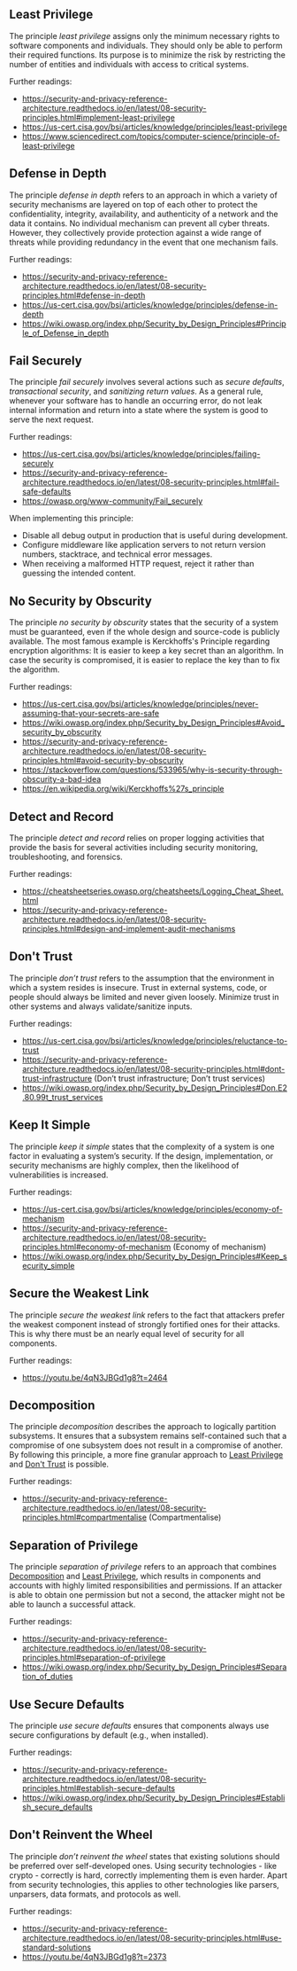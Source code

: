 ## Least Privilege 

The principle *least privilege* assigns only the minimum necessary rights to software components and individuals. They should only be able to perform their required functions. Its purpose is to minimize the risk by restricting the number of entities and individuals with access to critical systems.

Further readings:
* https://security-and-privacy-reference-architecture.readthedocs.io/en/latest/08-security-principles.html#implement-least-privilege
* https://us-cert.cisa.gov/bsi/articles/knowledge/principles/least-privilege
* https://www.sciencedirect.com/topics/computer-science/principle-of-least-privilege

## Defense in Depth

The principle *defense in depth* refers to an approach in which a variety of security mechanisms are layered on top of each other to protect the confidentiality, integrity, availability, and authenticity of a network and the data it contains. No individual mechanism can prevent all cyber threats. However, they collectively provide protection against a wide range of threats while providing redundancy in the event that one mechanism fails.

Further readings:
* https://security-and-privacy-reference-architecture.readthedocs.io/en/latest/08-security-principles.html#defense-in-depth
* https://us-cert.cisa.gov/bsi/articles/knowledge/principles/defense-in-depth
* https://wiki.owasp.org/index.php/Security_by_Design_Principles#Principle_of_Defense_in_depth

## Fail Securely

The principle *fail securely* involves several actions such as *secure defaults*, *transactional security*, and *sanitizing return values*. As a general rule, whenever your software has to handle an occurring error, do not leak internal information and return into a state where the system is good to serve the next request.

Further readings:
* https://us-cert.cisa.gov/bsi/articles/knowledge/principles/failing-securely
* https://security-and-privacy-reference-architecture.readthedocs.io/en/latest/08-security-principles.html#fail-safe-defaults
* https://owasp.org/www-community/Fail_securely

When implementing this principle:

- Disable all debug output in production that is useful during development.
- Configure middleware like application servers to not return version numbers, stacktrace, and technical error messages.
- When receiving a malformed HTTP request, reject it rather than guessing the intended content.

## No Security by Obscurity

The principle *no security by obscurity* states that the security of a system must be guaranteed, even if the whole design and source-code is publicly available. The most famous example is Kerckhoffs's Principle regarding encryption algorithms: It is easier to keep a key secret than an algorithm. In case the security is compromised, it is easier to replace the key than to fix the algorithm.

Further readings:
* https://us-cert.cisa.gov/bsi/articles/knowledge/principles/never-assuming-that-your-secrets-are-safe
* https://wiki.owasp.org/index.php/Security_by_Design_Principles#Avoid_security_by_obscurity
* https://security-and-privacy-reference-architecture.readthedocs.io/en/latest/08-security-principles.html#avoid-security-by-obscurity
* https://stackoverflow.com/questions/533965/why-is-security-through-obscurity-a-bad-idea
* https://en.wikipedia.org/wiki/Kerckhoffs%27s_principle

## Detect and Record

The principle *detect and record* relies on proper logging activities that provide the basis for several activities including security monitoring, troubleshooting, and forensics.

Further readings:
* https://cheatsheetseries.owasp.org/cheatsheets/Logging_Cheat_Sheet.html
* https://security-and-privacy-reference-architecture.readthedocs.io/en/latest/08-security-principles.html#design-and-implement-audit-mechanisms

## Don't Trust

The principle *don’t trust* refers to the assumption that the environment in which a system resides is insecure. Trust in external systems, code, or people should always be limited and never given loosely. Minimize trust in other systems and always validate/sanitize inputs.

Further readings:
* https://us-cert.cisa.gov/bsi/articles/knowledge/principles/reluctance-to-trust
* https://security-and-privacy-reference-architecture.readthedocs.io/en/latest/08-security-principles.html#dont-trust-infrastructure (Don’t trust infrastructure; Don’t trust services)
* https://wiki.owasp.org/index.php/Security_by_Design_Principles#Don.E2.80.99t_trust_services

## Keep It Simple

The principle *keep it simple* states that the complexity of a system is one factor in evaluating a system’s security. If the design, implementation, or security mechanisms are highly complex, then the likelihood of vulnerabilities is increased.

Further readings:
* https://us-cert.cisa.gov/bsi/articles/knowledge/principles/economy-of-mechanism
* https://security-and-privacy-reference-architecture.readthedocs.io/en/latest/08-security-principles.html#economy-of-mechanism (Economy of mechanism)
* https://wiki.owasp.org/index.php/Security_by_Design_Principles#Keep_security_simple

## Secure the Weakest Link

The principle *secure the weakest link* refers to the fact that attackers prefer the weakest component instead of strongly fortified ones for their attacks. This is why there must be an nearly equal level of security for all components.

Further readings:
* https://youtu.be/4qN3JBGd1g8?t=2464

## Decomposition

The principle *decomposition* describes the approach to logically partition subsystems. It ensures that a subsystem remains self-contained such that a compromise of one subsystem does not result in a compromise of another. By following this principle, a more fine granular approach to [Least Privilege](https://github.com/AppSecure-nrw/security-belts/wiki/Security-by-Design-Principles#least-privilege) and [Don't Trust](https://github.com/AppSecure-nrw/security-belts/wiki/Security-by-Design-Principles#dont-trust) is possible.

Further readings:
* https://security-and-privacy-reference-architecture.readthedocs.io/en/latest/08-security-principles.html#compartmentalise (Compartmentalise)

## Separation of Privilege

The principle *separation of privilege* refers to an approach that combines [Decomposition](https://github.com/AppSecure-nrw/security-belts/wiki/Security-by-Design-Principles#decomposition) and [Least Privilege](https://github.com/AppSecure-nrw/security-belts/wiki/Security-by-Design-Principles#least-privilege), which results in components and accounts with highly limited responsibilities and permissions. If an attacker is able to obtain one permission but not a second, the attacker might not be able to launch a successful attack.

Further readings:
* https://security-and-privacy-reference-architecture.readthedocs.io/en/latest/08-security-principles.html#separation-of-privilege
* https://wiki.owasp.org/index.php/Security_by_Design_Principles#Separation_of_duties

## Use Secure Defaults

The principle *use secure defaults* ensures that components always use secure configurations by default (e.g., when installed).

Further readings:
* https://security-and-privacy-reference-architecture.readthedocs.io/en/latest/08-security-principles.html#establish-secure-defaults
* https://wiki.owasp.org/index.php/Security_by_Design_Principles#Establish_secure_defaults

## Don't Reinvent the Wheel

The principle *don’t reinvent the wheel* states that existing solutions should be preferred over self-developed ones. Using security technologies - like crypto - correctly is hard, correctly implementing them is even harder. Apart from security technologies, this applies to other technologies like parsers, unparsers, data formats, and protocols as well. 

Further readings:
* https://security-and-privacy-reference-architecture.readthedocs.io/en/latest/08-security-principles.html#use-standard-solutions
* https://youtu.be/4qN3JBGd1g8?t=2373
